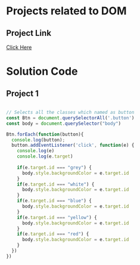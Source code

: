 # Projects related to DOM


## Project Link
[Click Here](https://stackblitz.com/edit/dom-project-chaiaurcode?file=index.html)

# Solution Code

## Project 1

```javaScript

// Selects all the classes which named as button 
const Btn = document.querySelectorAll('.button')
const body = document.querySelector("body")

Btn.forEach(function(button){
  console.log(button);
  button.addEventListener('click', function(e) {
    console.log(e)    
    console.log(e.target)
    
    if(e.target.id === "grey") {
      body.style.backgroundColor = e.target.id
    }
    if(e.target.id === "white") {
      body.style.backgroundColor = e.target.id
    }
    if(e.target.id === "blue") {
      body.style.backgroundColor = e.target.id
    }
    if(e.target.id === "yellow") {
      body.style.backgroundColor = e.target.id
    }
    if(e.target.id === "red") {
      body.style.backgroundColor = e.target.id
    }
  })
})


```
